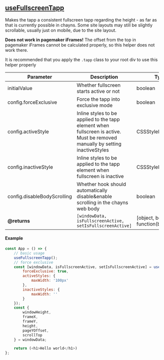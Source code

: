 ## [useFullscreenTapp](src/hooks/useFullscreenTapp.ts)

Makes the tapp a consistent fullscreen tapp regarding the height - as far as that is currently possible in chayns. Some
site layouts may still be slightly scrollable, usually just on mobile, due to the site layout.

**Does not work in pagemaker iFrames!** The offset from the top in pagemaker iFrames cannot be calculated properly, so
this helper does not work there.

It is recommended that you apply the `.tapp` class to your root div to use this helper properly

| Parameter | Description | Type | Default/required |
|------|--------------|-----------|-------------|
|initialValue | Whether fullscreen starts active or not | boolean | `true` |
|config.forceExclusive| Force the tapp into exclusive mode | boolean |`false`|
|config.activeStyle| Inline styles to be applied to the tapp element when fullscreen is active. Must be removed manually by setting inactiveStyles | CSSStyleDeclaration |`{ height: "100vh", width: "100vw" }`|
|config.inactiveStyle| Inline styles to be applied to the tapp element when fullscreen is inactive | CSSStyleDeclaration |`{ height: "", width: "" }`|
|config.disableBodyScrolling| Whether hook should automatically disable&enable scrolling in the chayns web body | boolean | `true` |
| **@returns** | `[windowData, isFullscreenActive, setIsFullscreenActive]` | [object, boolean, function(boolean)] | |

#### Example

```javascript
const App = () => {
    // basic usage
    useFullscreenTapp();
    // force exclusive
    const [windowData, isFullscreenActive, setIsFullscreenActive] = useFullscreenTapp(true, {
        forceExclusive: true,
        activeStyles: {
            maxWidth: '100px'
        },
        inactiveStyles: {
            maxWidth: ''
        }
    });
    const {
        windowHeight,
        frameX,
        frameY,
        height,
        pageYOffset,
        scrollTop
    } = windowData;

    return (<h1>Hello world</h1>)
};
```
